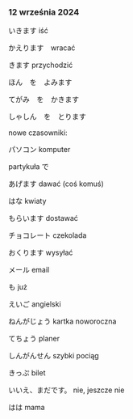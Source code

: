### 12 września 2024

いきます iść

かえります　wracać

きます przychodzić

ほん　を　よみます

てがみ　を　かきます

しゃしん　を　とります



nowe czasowniki:

パソコン	komputer

partykuła で

あげます	dawać (coś komuś)

はな	kwiaty

もらいます	dostawać

チョコレート	czekolada

おくります	wysyłać

メール	email

も	już

えいご	angielski

ねんがじょう	kartka noworoczna

てちょう	planer

しんがんせん	szybki pociąg

きっぷ	bilet

いいえ、まだです。	nie, jeszcze nie

はは	mama

